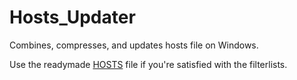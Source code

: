 # Hosts_Updater
 Combines, compresses, and updates hosts file on Windows.
 
Use the readymade [HOSTS](https://raw.githubusercontent.com/anime-us1/Hosts_Updater/master/HOSTS) file if you're satisfied with the filterlists.
